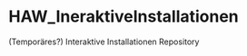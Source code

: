 HAW_IneraktiveInstallationen
============================

(Temporäres?) Interaktive Installationen Repository